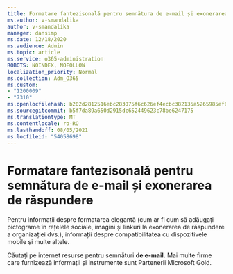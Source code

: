 ```yaml
---
title: Formatare fantezisonală pentru semnătura de e-mail și exonerarea de răspundere
ms.author: v-smandalika
author: v-smandalika
manager: dansimp
ms.date: 12/18/2020
ms.audience: Admin
ms.topic: article
ms.service: o365-administration
ROBOTS: NOINDEX, NOFOLLOW
localization_priority: Normal
ms.collection: Adm_O365
ms.custom:
- "1200009"
- "7310"
ms.openlocfilehash: b202d2812516ebc283075f6c626ef4ecbc382135a5265985ef61aab1c4eedca6
ms.sourcegitcommit: b5f7da89a650d2915dc652449623c78be6247175
ms.translationtype: MT
ms.contentlocale: ro-RO
ms.lasthandoff: 08/05/2021
ms.locfileid: "54058698"
---
```

# <a name="fancy-formatting-for-your-email-signature-and-disclaimer"></a>Formatare fantezisonală pentru semnătura de e-mail și exonerarea de răspundere
Pentru informații despre formatarea elegantă (cum ar fi cum să adăugați pictograme în rețelele sociale, imagini și linkuri la exonerarea de răspundere a organizației dvs.), informații despre compatibilitatea cu dispozitivele mobile și multe altele.

Căutați pe internet resurse pentru semnături **de e-mail.** Mai multe firme care furnizează informații și instrumente sunt Partenerii Microsoft Gold.
